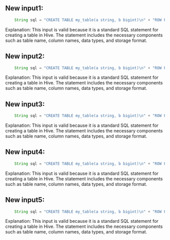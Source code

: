 ## New input1:
```java
    String sql = "CREATE TABLE my_table(a string, b bigint)\n" + "ROW FORMAT SERDE 'org.apache.hadoop.hive.serde2.JsonSerDe'\n" + "STORED AS TEXTFILE";
```
Explanation: This input is valid because it is a standard SQL statement for creating a table in Hive. The statement includes the necessary components such as table name, column names, data types, and storage format.

## New input2:
```java
    String sql = "CREATE TABLE my_table(a string, b bigint)\n" + "ROW FORMAT SERDE 'org.apache.hadoop.hive.serde2.JsonSerDe'\n" + "STORED AS TEXTFILE";
```
Explanation: This input is valid because it is a standard SQL statement for creating a table in Hive. The statement includes the necessary components such as table name, column names, data types, and storage format.

## New input3:
```java
    String sql = "CREATE TABLE my_table(a string, b bigint)\n" + "ROW FORMAT SERDE 'org.apache.hadoop.hive.serde2.JsonSerDe'\n" + "STORED AS TEXTFILE";
```
Explanation: This input is valid because it is a standard SQL statement for creating a table in Hive. The statement includes the necessary components such as table name, column names, data types, and storage format.

## New input4:
```java
    String sql = "CREATE TABLE my_table(a string, b bigint)\n" + "ROW FORMAT SERDE 'org.apache.hadoop.hive.serde2.JsonSerDe'\n" + "STORED AS TEXTFILE";
```
Explanation: This input is valid because it is a standard SQL statement for creating a table in Hive. The statement includes the necessary components such as table name, column names, data types, and storage format.

## New input5:
```java
    String sql = "CREATE TABLE my_table(a string, b bigint)\n" + "ROW FORMAT SERDE 'org.apache.hadoop.hive.serde2.JsonSerDe'\n" + "STORED AS TEXTFILE";
```
Explanation: This input is valid because it is a standard SQL statement for creating a table in Hive. The statement includes the necessary components such as table name, column names, data types, and storage format.
